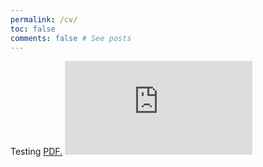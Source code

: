```yaml
---
permalink: /cv/
toc: false
comments: false # See posts
---
```

Testing
<a href="https://github.com/bojeryd91/CV/blob/main/CV.pdf" target="_blank">PDF.</a>
<embed src="https://github.com/bojeryd91/CV/blob/main/CV.pdf" type='application/pdf' />
